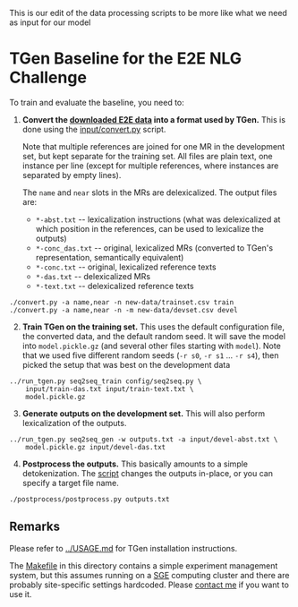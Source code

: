This is our edit of the data processing scripts to be more like what we need as input for our model



TGen Baseline for the E2E NLG Challenge
=======================================

To train and evaluate the baseline, you need to:

1. __Convert the [downloaded E2E data](http://www.macs.hw.ac.uk/InteractionLab/E2E/) into 
   a format used by TGen.__ This is done using the [input/convert.py](input/convert.py) script.
   
   Note that multiple references are joined for one MR in the development set, but kept
   separate for the training set. All files are plain text, one instance per line
   (except for multiple references, where instances are separated by empty lines).
   
   The `name` and `near` slots in the MRs are delexicalized. The output files are:

    * `*-abst.txt` -- lexicalization instructions (what was delexicalized at which position in
        the references, can be used to lexicalize the outputs)
    * `*-conc_das.txt` -- original, lexicalized MRs (converted to TGen's representation, 
        semantically equivalent)
    * `*-conc.txt` -- original, lexicalized reference texts
    * `*-das.txt` -- delexicalized MRs
    * `*-text.txt` -- delexicalized reference texts

```
./convert.py -a name,near -n new-data/trainset.csv train
./convert.py -a name,near -n -m new-data/devset.csv devel
```

2. __Train TGen on the training set.__ 
   This uses the default configuration file, the converted data, and the default random seed.
   It will save the model into `model.pickle.gz` (and several other files starting with `model`).
   Note that we used five different random seeds (`-r s0`, `-r s1` ... `-r s4`), then picked
   the setup that was best on the development data

```
../run_tgen.py seq2seq_train config/seq2seq.py \
    input/train-das.txt input/train-text.txt \
    model.pickle.gz
```


3. __Generate outputs on the development set.__
   This will also perform lexicalization of the outputs.
   
```
../run_tgen.py seq2seq_gen -w outputs.txt -a input/devel-abst.txt \
    model.pickle.gz input/devel-das.txt
```

4. __Postprocess the outputs.__
   This basically amounts to a simple detokenization.
   The [script](postprocess/postprocess.py) changes the outputs in-place, or you can specify a target file name.
```
./postprocess/postprocess.py outputs.txt
```


Remarks
-------

Please refer to [../USAGE.md](../USAGE.md) for TGen installation instructions.

The [Makefile](Makefile) in this directory contains a simple experiment management system,
but this assumes running on a [SGE](https://arc.liv.ac.uk/trac/SGE) computing cluster
and there are probably site-specific settings hardcoded. Please 
[contact me](https://github.com/tuetschek) if you want to use it.

